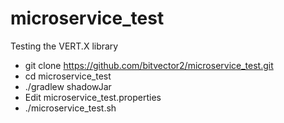 # microservice_test

Testing the VERT.X library

* git clone https://github.com/bitvector2/microservice_test.git
* cd microservice_test
* ./gradlew shadowJar
* Edit microservice_test.properties
* ./microservice_test.sh
